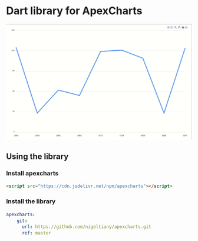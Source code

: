 # Dart library for ApexCharts

![Image description](example.gif)

## Using the library

### Install apexcharts
```html
<script src="https://cdn.jsdelivr.net/npm/apexcharts"></script>
```

### Install the library
```yaml
apexcharts:
    git:
      url: https://github.com/nigeltiany/apexcharts.git
      ref: master
```
